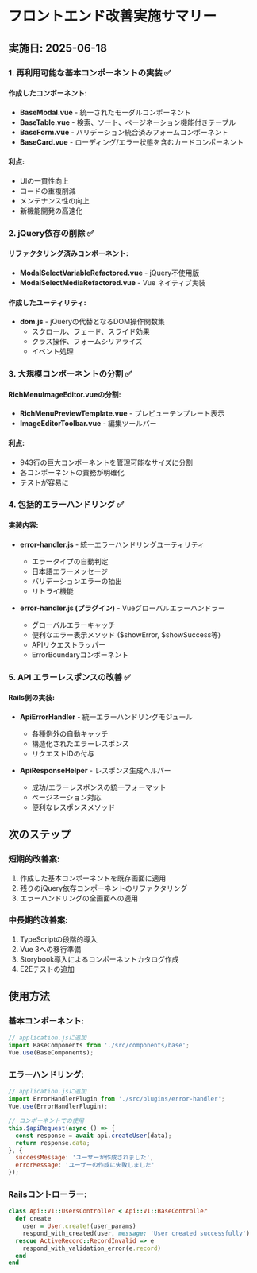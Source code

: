 # フロントエンド改善実施サマリー

## 実施日: 2025-06-18

### 1. 再利用可能な基本コンポーネントの実装 ✅

#### 作成したコンポーネント:
- **BaseModal.vue** - 統一されたモーダルコンポーネント
- **BaseTable.vue** - 検索、ソート、ページネーション機能付きテーブル
- **BaseForm.vue** - バリデーション統合済みフォームコンポーネント  
- **BaseCard.vue** - ローディング/エラー状態を含むカードコンポーネント

#### 利点:
- UIの一貫性向上
- コードの重複削減
- メンテナンス性の向上
- 新機能開発の高速化

### 2. jQuery依存の削除 ✅

#### リファクタリング済みコンポーネント:
- **ModalSelectVariableRefactored.vue** - jQuery不使用版
- **ModalSelectMediaRefactored.vue** - Vue ネイティブ実装

#### 作成したユーティリティ:
- **dom.js** - jQueryの代替となるDOM操作関数集
  - スクロール、フェード、スライド効果
  - クラス操作、フォームシリアライズ
  - イベント処理

### 3. 大規模コンポーネントの分割 ✅

#### RichMenuImageEditor.vueの分割:
- **RichMenuPreviewTemplate.vue** - プレビューテンプレート表示
- **ImageEditorToolbar.vue** - 編集ツールバー

#### 利点:
- 943行の巨大コンポーネントを管理可能なサイズに分割
- 各コンポーネントの責務が明確化
- テストが容易に

### 4. 包括的エラーハンドリング ✅

#### 実装内容:
- **error-handler.js** - 統一エラーハンドリングユーティリティ
  - エラータイプの自動判定
  - 日本語エラーメッセージ
  - バリデーションエラーの抽出
  - リトライ機能

- **error-handler.js (プラグイン)** - Vueグローバルエラーハンドラー
  - グローバルエラーキャッチ
  - 便利なエラー表示メソッド ($showError, $showSuccess等)
  - APIリクエストラッパー
  - ErrorBoundaryコンポーネント

### 5. API エラーレスポンスの改善 ✅

#### Rails側の実装:
- **ApiErrorHandler** - 統一エラーハンドリングモジュール
  - 各種例外の自動キャッチ
  - 構造化されたエラーレスポンス
  - リクエストIDの付与

- **ApiResponseHelper** - レスポンス生成ヘルパー
  - 成功/エラーレスポンスの統一フォーマット
  - ページネーション対応
  - 便利なレスポンスメソッド

## 次のステップ

### 短期的改善案:
1. 作成した基本コンポーネントを既存画面に適用
2. 残りのjQuery依存コンポーネントのリファクタリング
3. エラーハンドリングの全画面への適用

### 中長期的改善案:
1. TypeScriptの段階的導入
2. Vue 3への移行準備
3. Storybook導入によるコンポーネントカタログ作成
4. E2Eテストの追加

## 使用方法

### 基本コンポーネント:
```javascript
// application.jsに追加
import BaseComponents from './src/components/base';
Vue.use(BaseComponents);
```

### エラーハンドリング:
```javascript
// application.jsに追加
import ErrorHandlerPlugin from './src/plugins/error-handler';
Vue.use(ErrorHandlerPlugin);

// コンポーネントでの使用
this.$apiRequest(async () => {
  const response = await api.createUser(data);
  return response.data;
}, {
  successMessage: 'ユーザーが作成されました',
  errorMessage: 'ユーザーの作成に失敗しました'
});
```

### Railsコントローラー:
```ruby
class Api::V1::UsersController < Api::V1::BaseController
  def create
    user = User.create!(user_params)
    respond_with_created(user, message: 'User created successfully')
  rescue ActiveRecord::RecordInvalid => e
    respond_with_validation_error(e.record)
  end
end
```